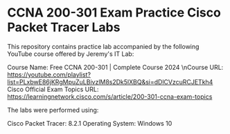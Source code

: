 # CCNA 200-301 Exam Practice Cisco Packet Tracer Labs

This repository contains practice lab accompanied by the following YouTube course offered by Jeremy's IT Lab:

Course Name: Free CCNA 200-301 | Complete Course 2024
\nCourse URL: https://youtube.com/playlist?list=PLxbwE86jKRgMpuZuLBivzlM8s2Dk5lXBQ&si=dDlCVzcuRCJETkh4
Cisco Official Exam Topics URL: https://learningnetwork.cisco.com/s/article/200-301-ccna-exam-topics

The labs were performed using:

Cisco Packet Tracer: 8.2.1
Operating System: Windows 10